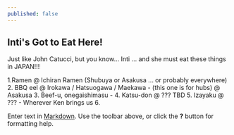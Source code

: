 ```yaml
---
published: false
---
```

## Inti's Got to Eat Here!

Just like John Catucci, but you know... Inti ... and she must eat these things in JAPAN!!!

1.Ramen @ Ichiran Ramen (Shubuya or Asakusa ... or probably everywhere)
2. BBQ eel @ Irokawa / Hatsuogawa / Maekawa - (this one is for hubs) @ Asakusa
3. Beef-u, onegaishimasu - 
4. Katsu-don @ ??? TBD
5. Izayaku @ ??? - Wherever Ken brings us 
6. 

Enter text in [Markdown](http://daringfireball.net/projects/markdown/). Use the toolbar above, or click the **?** button for formatting help.
